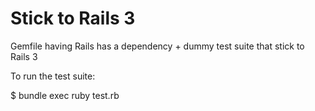 Stick to Rails 3
================

Gemfile having Rails has a dependency + dummy test suite that stick to Rails 3

To run the test suite:

  $ bundle exec ruby test.rb
